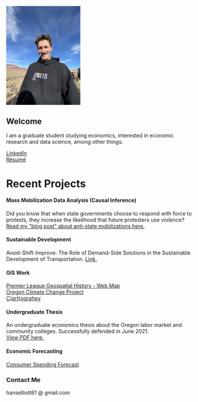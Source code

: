 <img src="me.jpg" alt="me" width="200"/>

## Welcome
I am a graduate student studying economics, interested in economic research and data science, among other things.  

[LinkedIn](https://www.linkedin.com/in/hans-elliott/)  
[Résumé](https://hans-elliott99.github.io/Resume.html)

# Recent Projects
#### Mass Mobilization Data Analysis (Causal Inference)
Did you know that when state governments choose to respond with force to protests, they increase the likelihood that future protesters use violence?
[Read my "blog post" about anti-state mobilizations here.](https://hans-elliott99.github.io/MassMobilBlogPost.html)  

#### Sustainable Development
Avoid-Shift-Improve: The Role of Demand-Side Solutions in the Sustainable Development of Transportation. [Link.](https://hans-elliott99.github.io/ASI_Elliott.pdf)

#### GIS Work
[Premier League Geospatial History - Web Map](https://hans-elliott99.github.io/PLHistoryPost.html)  
[Oregon Climate Change Project](https://hans-elliott99.github.io/GIS_I_Project.html)  
[C(art)ograhpy](https://hans-elliott99.github.io/C-art-ography.html)  

#### Undergraduate Thesis
An undergraduate economics thesis about the Oregon labor market and community colleges. Successfully defended in June 2021.  
[View PDF here.](https://hans-elliott99.github.io/HansElliott_Thesis.pdf)  

#### Economic Forecasting
[Consumer Spending Forecast](https://hans-elliott99.github.io/EconomicForecasting.pdf)


### Contact Me
hanselliott61 @ gmail.com
